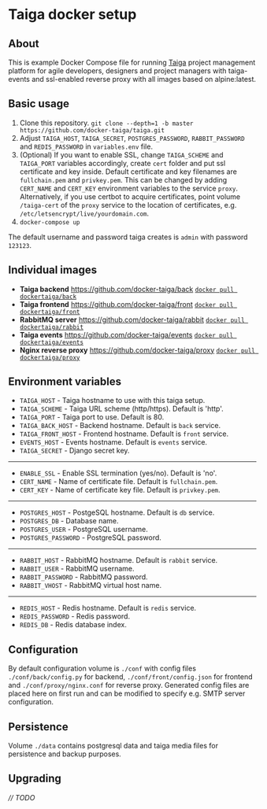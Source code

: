 # Taiga docker setup

## About

This is example Docker Compose file for running [Taiga](https://taiga.io) project management platform for agile developers, designers and project managers with taiga-events and ssl-enabled reverse proxy with all images based on alpine:latest.

## Basic usage

1) Clone this repository.
`git clone --depth=1 -b master https://github.com/docker-taiga/taiga.git`
2) Adjust `TAIGA_HOST`, `TAIGA_SECRET`, `POSTGRES_PASSWORD`, `RABBIT_PASSWORD` and `REDIS_PASSWORD` in `variables.env` file.
2) (Optional) If you want to enable SSL, change `TAIGA_SCHEME` and `TAIGA_PORT` variables accordingly, create `cert` folder and put ssl certificate and key inside. Default certificate and key filenames are `fullchain.pem` and `privkey.pem`. This can be changed by adding `CERT_NAME` and `CERT_KEY` environment variables to the service `proxy`. Alternatively, if you use certbot to acquire certificates, point volume `/taiga-cert` of the `proxy` service to the location of certificates, e.g. `/etc/letsencrypt/live/yourdomain.com`.
4) `docker-compose up`

The default username and password taiga creates is `admin` with password `123123`.

## Individual images

- **Taiga backend**
<https://github.com/docker-taiga/back>
[`docker pull dockertaiga/back`](https://hub.docker.com/r/dockertaiga/back/)
- **Taiga frontend**
<https://github.com/docker-taiga/front>
[`docker pull dockertaiga/front`](https://hub.docker.com/r/dockertaiga/front/)
- **RabbitMQ server**
<https://github.com/docker-taiga/rabbit>
[`docker pull dockertaiga/rabbit`](https://hub.docker.com/r/dockertaiga/rabbit/)
- **Taiga events**
<https://github.com/docker-taiga/events>
[`docker pull dockertaiga/events`](https://hub.docker.com/r/dockertaiga/events/)
- **Nginx reverse proxy**
<https://github.com/docker-taiga/proxy>
[`docker pull dockertaiga/proxy`](https://hub.docker.com/r/dockertaiga/proxy/)

## Environment variables

- `TAIGA_HOST` - Taiga hostname to use with this taiga setup.
- `TAIGA_SCHEME` - Taiga URL scheme (http/https). Default is 'http'.
- `TAIGA_PORT` - Taiga port to use. Default is 80.
- `TAIGA_BACK_HOST` - Backend hostname. Default is `back` service.
- `TAIGA_FRONT_HOST` - Frontend hostname. Default is `front` service.
- `EVENTS_HOST` - Events hostname. Default is `events` service.
- `TAIGA_SECRET` - Django secret key.

---

- `ENABLE_SSL` - Enable SSL termination (yes/no). Default is 'no'.
- `CERT_NAME` - Name of certificate file. Default is `fullchain.pem`.
- `CERT_KEY` - Name of certificate key file. Default is `privkey.pem`.

---

- `POSTGRES_HOST` - PostgeSQL hostname. Default is `db` service.
- `POSTGRES_DB` - Database name.
- `POSTGRES_USER` - PostgreSQL username.
- `POSTGRES_PASSWORD` - PostgreSQL password.

---

- `RABBIT_HOST` - RabbitMQ hostname. Default is `rabbit` service.
- `RABBIT_USER` - RabbitMQ username.
- `RABBIT_PASSWORD` - RabbitMQ password.
- `RABBIT_VHOST` - RabbitMQ virtual host name.

---

- `REDIS_HOST` - Redis hostname. Default is `redis` service.
- `REDIS_PASSWORD` - Redis password.
- `REDIS_DB` - Redis database index.

## Configuration

By default configuration volume is `./conf` with config files `./conf/back/config.py` for backend, `./conf/front/config.json` for frontend and `./conf/proxy/nginx.conf` for reverse proxy. Generated config files are placed here on first run and can be modified to specify e.g. SMTP server configuration.

## Persistence

Volume `./data` contains postgresql data and taiga media files for persistence and backup purposes.

## Upgrading

*// TODO*
